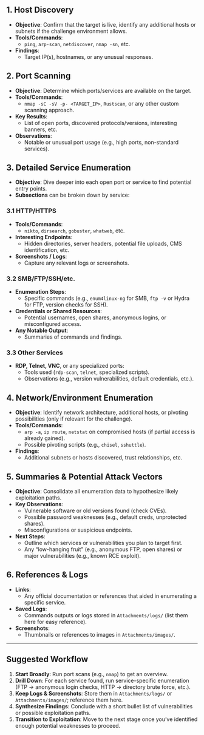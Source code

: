 ## 1. Host Discovery
- **Objective**: Confirm that the target is live, identify any additional hosts or subnets if the challenge environment allows.
- **Tools/Commands**: 
  - `ping`, `arp-scan`, `netdiscover`, `nmap -sn`, etc.
- **Findings**: 
  - Target IP(s), hostnames, or any unusual responses.
  
## 2. Port Scanning
- **Objective**: Determine which ports/services are available on the target.
- **Tools/Commands**:
  - `nmap -sC -sV -p- <TARGET_IP>`, `Rustscan`, or any other custom scanning approach.
- **Key Results**:
  - List of open ports, discovered protocols/versions, interesting banners, etc.
- **Observations**:
  - Notable or unusual port usage (e.g., high ports, non-standard services).

## 3. Detailed Service Enumeration
- **Objective**: Dive deeper into each open port or service to find potential entry points.
- **Subsections** can be broken down by service:

### 3.1 HTTP/HTTPS
- **Tools/Commands**:
  - `nikto`, `dirsearch`, `gobuster`, `whatweb`, etc.
- **Interesting Endpoints**:
  - Hidden directories, server headers, potential file uploads, CMS identification, etc.
- **Screenshots / Logs**:
  - Capture any relevant logs or screenshots.

### 3.2 SMB/FTP/SSH/etc.
- **Enumeration Steps**:
  - Specific commands (e.g., `enum4linux-ng` for SMB, `ftp -v` or Hydra for FTP, version checks for SSH).
- **Credentials or Shared Resources**:
  - Potential usernames, open shares, anonymous logins, or misconfigured access.
- **Any Notable Output**:
  - Summaries of commands and findings.

### 3.3 Other Services
- **RDP, Telnet, VNC**, or any specialized ports:
  - Tools used (`rdp-scan`, `telnet`, specialized scripts).
  - Observations (e.g., version vulnerabilities, default credentials, etc.).

## 4. Network/Environment Enumeration
- **Objective**: Identify network architecture, additional hosts, or pivoting possibilities (only if relevant for the challenge).
- **Tools/Commands**:
  - `arp -a`, `ip route`, `netstat` on compromised hosts (if partial access is already gained).
  - Possible pivoting scripts (e.g., `chisel`, `sshuttle`).
- **Findings**:
  - Additional subnets or hosts discovered, trust relationships, etc.

## 5. Summaries & Potential Attack Vectors
- **Objective**: Consolidate all enumeration data to hypothesize likely exploitation paths.
- **Key Observations**:
  - Vulnerable software or old versions found (check CVEs).
  - Possible password weaknesses (e.g., default creds, unprotected shares).
  - Misconfigurations or suspicious endpoints.
- **Next Steps**:
  - Outline which services or vulnerabilities you plan to target first.
  - Any “low-hanging fruit” (e.g., anonymous FTP, open shares) or major vulnerabilities (e.g., known RCE exploit).

## 6. References & Logs
- **Links**:
  - Any official documentation or references that aided in enumerating a specific service.
- **Saved Logs**:
  - Commands outputs or logs stored in `Attachments/logs/` (list them here for easy reference).
- **Screenshots**:
  - Thumbnails or references to images in `Attachments/images/`.

---

## Suggested Workflow
1. **Start Broadly**: Run port scans (e.g., `nmap`) to get an overview. 
2. **Drill Down**: For each service found, run service-specific enumeration (FTP → anonymous login checks, HTTP → directory brute force, etc.). 
3. **Keep Logs & Screenshots**: Store them in `Attachments/logs/` or `Attachments/images/`; reference them here. 
4. **Synthesize Findings**: Conclude with a short bullet list of vulnerabilities or possible exploitation paths. 
5. **Transition to Exploitation**: Move to the next stage once you’ve identified enough potential weaknesses to proceed.